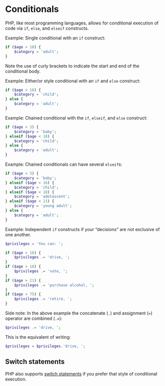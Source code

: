 # Conditionals

PHP, like most programming languages, allows for conditional execution of code via `if`, `else`, and `elseif` constructs.

Example: Single conditional with an `if` construct:

```php
if ($age > 18) {
    $category = 'adult';
}
```

Note the use of curly brackets to indicate the start and end of the conditional body.

Example: Either/or style conditional with an `if` and `else` construct:

```php
if ($age < 18) {
    $category = 'child';
} else {
    $category = 'adult';
}
```

Example: Chained conditional with the `if`, `elseif`, and `else` construct:

```php
if ($age < 3) {
    $category = 'baby';
} elseif ($age < 18) {
    $category = 'child';
} else {
    $category = 'adult';
}
```

Example: Chained conditionals can have several `elseif`s:

```php
if ($age < 3) {
    $category = 'baby';
} elseif ($age < 16) {
    $category = 'child';
} elseif ($age < 18) {
    $category = 'adolescent';
} elseif ($age < 21) {
    $category = 'young adult';
} else {
    $category = 'adult';
}
```

Example: Independent `if` constructs if your &ldquo;decisions&rdquo; are not exclusive of one another.

```php
$privileges = 'You can: ';

if ($age > 16) {
    $privileges .= 'drive, ';
}
if ($age > 18) {
    $privileges .= 'vote, ';
}
if ($age > 21) {
    $privileges .= 'purchase alcohol, ';
}
if ($age > 75) {
    $privileges .= 'retire, ';
}
```

Side note: In the above example the concatenate (`.`) and assignment (`=`) operator are combined (`.=`):

```php
$privileges .= 'drive, ';
```

This is the equivalent of writing:

```php
$privileges = $privileges.'drive, ';
```

## Switch statements

PHP also supports [switch statements](http://php.net/manual/en/control-structures.switch.php) if you prefer that style of conditional execution.
